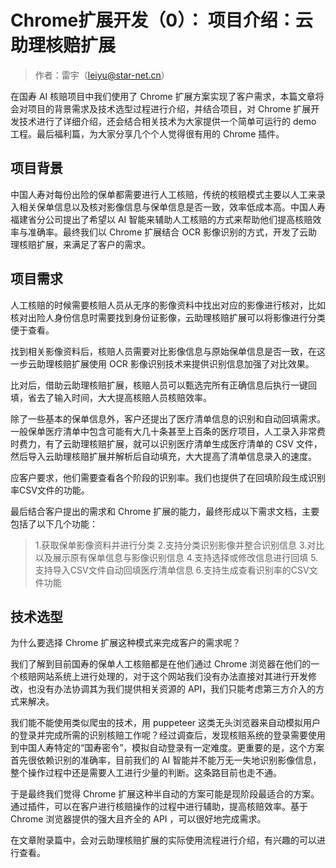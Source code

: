  # Chrome扩展开发（0）： 项目介绍：云助理核赔扩展

>作者：雷宇（leiyu@star-net.cn）

在国寿 AI 核赔项目中我们使用了 Chrome 扩展方案实现了客户需求，本篇文章将会对项目的背景需求及技术选型过程进行介绍，并结合项目，对 Chrome 扩展开发技术进行了详细介绍，还会结合相关技术为大家提供一个简单可运行的 demo 工程。最后福利篇，为大家分享几个个人觉得很有用的 Chrome 插件。

## 项目背景

中国人寿对每份出险的保单都需要进行人工核赔，传统的核赔模式主要以人工来录入相关保单信息以及核对影像信息与保单信息是否一致，效率低成本高。中国人寿福建省分公司提出了希望以 AI 智能来辅助人工核赔的方式来帮助他们提高核赔效率与准确率。最终我们以 Chrome 扩展结合 OCR 影像识别的方式，开发了云助理核赔扩展，来满足了客户的需求。


## 项目需求

人工核赔的时候需要核赔人员从无序的影像资料中找出对应的影像进行核对，比如核对出险人身份信息时需要找到身份证影像，云助理核赔扩展可以将影像进行分类便于查看。

找到相关影像资料后，核赔人员需要对比影像信息与原始保单信息是否一致，在这一步云助理核赔扩展使用 OCR 影像识别技术来提供识别信息加强了对比效果。

比对后，借助云助理核赔扩展，核赔人员可以甄选完所有正确信息后执行一键回填，省去了输入时间，大大提高核赔人员核赔效率。

除了一些基本的保单信息外，客户还提出了医疗清单信息的识别和自动回填需求。一般保单医疗清单中包含可能有大几十条甚至上百条的医疗项目，人工录入非常费时费力，有了云助理核赔扩展，就可以识别医疗清单生成医疗清单的 CSV 文件，然后导入云助理核赔扩展并解析后自动填充，大大提高了清单信息录入的速度。

应客户要求，他们需要查看各个阶段的识别率。我们也提供了在回填阶段生成识别率CSV文件的功能。

最后结合客户提出的需求和 Chrome 扩展的能力，最终形成以下需求文档，主要包括了以下几个功能：

> 1.获取保单影像资料并进行分类
> 2.支持分类识别影像并整合识别信息
> 3.对比以及展示原有保单信息与影像识别信息
> 4.支持选择或修改信息进行回填
> 5.支持导入CSV文件自动回填医疗清单信息
> 6.支持生成查看识别率的CSV文件功能

## 技术选型

为什么要选择 Chrome 扩展这种模式来完成客户的需求呢？

我们了解到目前国寿的保单人工核赔都是在他们通过 Chrome 浏览器在他们的一个核赔网站系统上进行处理的，对于这个网站我们没有办法直接对其进行开发修改，也没有办法协调其为我们提供相关资源的 API，我们只能考虑第三方介入的方式来解决。

我们能不能使用类似爬虫的技术，用 puppeteer 这类无头浏览器来自动模拟用户的登录并完成所需的识别核赔工作呢？经过调查后，发现核赔系统的登录需要使用到中国人寿特定的“国寿密令”，模拟自动登录有一定难度。更重要的是，这个方案首先很依赖识别的准确率，目前我们的 AI 智能并不能万无一失地识别影像信息，整个操作过程中还是需要人工进行少量的判断。这条路目前也走不通。

于是最终我们觉得 Chrome 扩展这种半自动的方案可能是现阶段最适合的方案。通过插件，可以在客户进行核赔操作的过程中进行辅助，提高核赔效率。基于 Chrome 浏览器提供的强大且齐全的 API ，可以很好地完成需求。

在文章附录篇中，会对云助理核赔扩展的实际使用流程进行介绍，有兴趣的可以进行查看。
